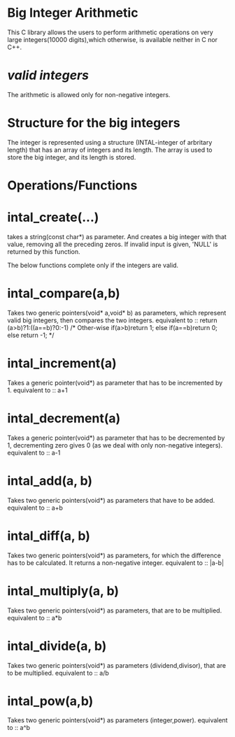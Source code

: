 # Big Integer Arithmetic
This C library allows the users to perform arithmetic operations on very large integers(10000 digits),which otherwise, is available neither in C nor C++.

# *valid integers*
The arithmetic is allowed only for non-negative integers.

# Structure for the big integers
The integer is represented using a structure (INTAL-integer of arbritary length) that has an array of integers and its length.
The array is used to store the big integer, and its length is stored.

# Operations/Functions

# intal_create(...)
takes a string(const char*) as parameter. And creates a big integer with that value, removing all the preceding zeros.
If invalid input is given, 'NULL' is returned by this function.

The below functions complete only if the integers are valid.

# intal_compare(a,b)
Takes two generic pointers(void* a,void* b) as parameters, which represent valid big integers, then compares the two integers.
equivalent to :: return (a>b)?1:((a==b)?0:-1)
/*
  Other-wise
  if(a>b)return 1;
  else if(a==b)return 0;
  else return -1;
*/


# intal_increment(a)
Takes a generic pointer(void*) as parameter that has to be incremented by 1.
equivalent to :: a+1

# intal_decrement(a)
Takes a generic pointer(void*) as parameter that has to be decremented by 1, decrementing zero gives 0 (as we deal with only non-negative integers).
equivalent to :: a-1

# intal_add(a, b)
Takes two generic pointers(void*) as parameters that have to be added.
equivalent to :: a+b

# intal_diff(a, b)
Takes two generic pointers(void*) as parameters, for which the difference has to be calculated. It returns a non-negative integer.
equivalent to :: |a-b|

# intal_multiply(a, b)
Takes two generic pointers(void*) as parameters, that are to be multiplied.
equivalent to :: a*b

# intal_divide(a, b)
Takes two generic pointers(void*) as parameters (dividend,divisor), that are to be multiplied.
equivalent to :: a/b

# intal_pow(a,b)
Takes two generic pointers(void*) as parameters (integer,power).
equivalent to :: a^b
